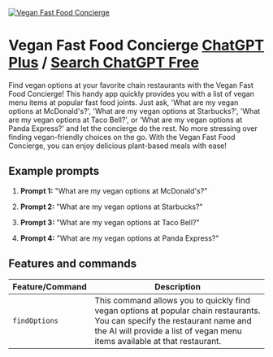 
[![Vegan Fast Food Concierge](https://files.oaiusercontent.com/file-wPBXsmuLJ2yrizWFXlKYl6ne?se=2123-10-15T21%3A56%3A16Z&sp=r&sv=2021-08-06&sr=b&rscc=max-age%3D31536000%2C%20immutable&rscd=attachment%3B%20filename%3Db9ee674e-c4dd-44ac-b79f-3f05574f2c26.webp&sig=OpknHWta4%2Bt8Kisi%2BeGdKnB24K39Oc%2BfW6UwzSf5Mm4%3D)](https://chat.openai.com/g/g-AjenCBSgc-vegan-fast-food-concierge)

# Vegan Fast Food Concierge [ChatGPT Plus](https://chat.openai.com/g/g-AjenCBSgc-vegan-fast-food-concierge) / [Search ChatGPT Free](https://gptcall.net/index.html#/?search=Vegan%20Fast%20Food%20Concierge)

Find vegan options at your favorite chain restaurants with the Vegan Fast Food Concierge! This handy app quickly provides you with a list of vegan menu items at popular fast food joints. Just ask, 'What are my vegan options at McDonald's?', 'What are my vegan options at Starbucks?', 'What are my vegan options at Taco Bell?', or 'What are my vegan options at Panda Express?' and let the concierge do the rest. No more stressing over finding vegan-friendly choices on the go. With the Vegan Fast Food Concierge, you can enjoy delicious plant-based meals with ease!

## Example prompts

1. **Prompt 1:** "What are my vegan options at McDonald's?"

2. **Prompt 2:** "What are my vegan options at Starbucks?"

3. **Prompt 3:** "What are my vegan options at Taco Bell?"

4. **Prompt 4:** "What are my vegan options at Panda Express?"


## Features and commands

| Feature/Command | Description |
| --- | --- |
| `findOptions` | This command allows you to quickly find vegan options at popular chain restaurants. You can specify the restaurant name and the AI will provide a list of vegan menu items available at that restaurant. |


